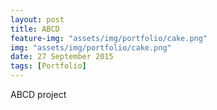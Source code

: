 ```yaml
---
layout: post
title: ABCD
feature-img: "assets/img/portfolio/cake.png"
img: "assets/img/portfolio/cake.png"
date: 27 September 2015
tags: [Portfolio]
---
```


ABCD project
